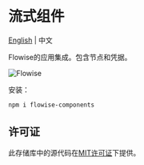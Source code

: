 <!-- markdownlint-disable MD030 -->

# 流式组件

[English](<./README.md>) | 中文

Flowise的应用集成。包含节点和凭据。

![Flowise](https://github.com/FlowiseAI/Flowise/blob/main/images/flowise.gif?raw=true)

安装：

```bash
npm i flowise-components
```

## 许可证

此存储库中的源代码在[MIT许可证](https://github.com/FlowiseAI/Flowise/blob/master/LICENSE.md)下提供。